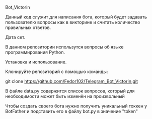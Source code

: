 Bot_Victorin

Данный код служит для написания бота, который будет задавать пользователю вопросы как в викторине и считать количество правильных ответов.

Дата сет.

В данном репозитории использутся вопросы об языке программирования Python. 

Установка и использование.

Клонируйте репозиторий с помощью команды:

   git clone https://github.com/Fedor102/Telegram_Bot_Victorin.git

В файле data.py содержится список вопросов, который для необходимости может быть изменён на произвольный

Чтобы создать своего бота нужно получить уникальный токкен у BotFather и подставить его в файлу bot.py в значение "token"
